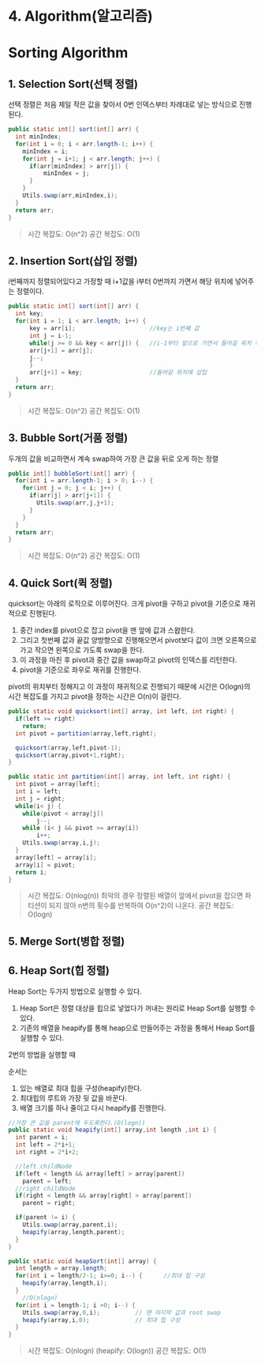 # 4. Algorithm(알고리즘)

# Sorting Algorithm

## 1. Selection Sort(선택 정렬)

선택 정렬은 처음 제일 작은 값을 찾아서 0번 인덱스부터 차례대로 넣는 방식으로 진행된다. 

```java
public static int[] sort(int[] arr) {
  int minIndex;
  for(int i = 0; i < arr.length-1; i++) {
    minIndex = i;
    for(int j = i+1; j < arr.length; j++) {
      if(arr[minIndex] > arr[j]) {
          minIndex = j;
      }
    }
    Utils.swap(arr,minIndex,i);
  }
  return arr;
}
```

> 시간 복잡도: O(n^2) 
공간 복잡도: O(1)

## 2. Insertion Sort(삽입 정렬)

i번째까지 정렬되어있다고 가정할 때 i+1값을 i부터 0번까지 가면서 해당 위치에 넣어주는 정렬이다. 

```java
public static int[] sort(int[] arr) {
  int key;
  for(int i = 1; i < arr.length; i++) {  
	  key = arr[i];                     //key는 i번째 값
	  int j = i-1;
	  while(j >= 0 && key < arr[j]) {   //i-1부터 앞으로 가면서 들어갈 위치 확인 
      arr[j+1] = arr[j];
      j--;
	  }
	  arr[j+1] = key;                   //들어갈 위치에 삽입
  }
  return arr;
}
```

> 시간 복잡도: O(n^2) 
공간 복잡도: O(1)

## 3. Bubble Sort(거품 정렬)

두개의 값을 비교하면서 계속 swap하여 가장 큰 값을 뒤로 오게 하는 정렬 

 

```java
public int[] bubbleSort(int[] arr) {
  for(int i = arr.length-1; i > 0; i--) {
    for(int j = 0; j < i; j++) {
      if(arr[j] > arr[j+1]) {
        Utils.swap(arr,j,j+1);
      }
    }
  }
  return arr;
}
```

> 시간 복잡도: O(n^2) 
공간 복잡도: O(1)

## 4. Quick Sort(퀵 정렬)

quicksort는 아래의 로직으로 이루어진다. 크게 pivot을 구하고 pivot을 기준으로 재귀적으로 진행된다.

1. 중간 index를 pivot으로 잡고 pivot을 맨 앞에 값과 스왑한다.
2. 그리고 첫번째 값과 끝값 양방향으로 진행해오면서 pivot보다 값이 크면 오른쪽으로 가고 작으면 왼쪽으로 가도록 swap을 한다. 
3. 이 과정을 마친 후 pivot과 중간 값을 swap하고 pivot의 인덱스를 리턴한다. 
4. pivot을 기준으로 좌우로 재귀를 진행한다. 

pivot의 위치부터 정해지고 이 과정이 재귀적으로 진행되기 때문에 시간은 O(logn)의 시간 복잡도를 가지고 pivot을 정하는 시간은 O(n)이 걸린다.

```java
public static void quicksort(int[] array, int left, int right) {
  if(left >= right)
    return;
  int pivot = partition(array,left,right);

  quicksort(array,left,pivot-1);
  quicksort(array,pivot+1,right);
}

public static int partition(int[] array, int left, int right) {
  int pivot = array[left];
  int i = left;
  int j = right;
  while(i< j) {
    while(pivot < array[j])
        j--;
    while (i< j && pivot >= array[i])
        i++;
    Utils.swap(array,i,j);
  }
  array[left] = array[i];
  array[i] = pivot;
  return i;
}
```

> 시간 복잡도: O(nlog(n)) 
최악의 경우 정렬된 배열이 앞에서 pivot을 잡으면 파티션이 되지 않아 n번의 횟수를 반복하여 O(n^2)이 나온다. 
공간 복잡도: O(logn)

## 5. Merge Sort(병합 정렬)

## 6. Heap Sort(힙 정렬)

Heap Sort는 두가지 방법으로 실행할 수 있다. 

1. Heap Sort은 정렬 대상을 힙으로 넣었다가 꺼내는 원리로 Heap Sort를 실행할 수 있다. 
2. 기존의 배열을 heapify를 통해 heap으로 만들어주는 과정을 통해서 Heap Sort를 실행할 수 있다.

2번의 방법을 실행할 때

순서는

1. 있는 배열로 최대 힙을 구성(heapify)한다. 
2. 최대힙의 루트와 가장 뒷 값을 바꾼다. 
3. 배열 크기를 하나 줄이고 다시 heapify를 진행한다. 

```java
//가장 큰 값을 parent에 두도록한다.(O(logn))
public static void heapify(int[] array,int length ,int i) {
  int parent = i;
  int left = 2*i+1;
  int right = 2*i+2;

  //left childNode
  if(left < length && array[left] > array[parent])
    parent = left;
  //right childNode
  if(right < length && array[right] > array[parent])
    parent = right;

  if(parent != i) {
    Utils.swap(array,parent,i);
    heapify(array,length,parent);
  }
}

public static void heapSort(int[] array) {
  int length = array.length;
  for(int i = length/2-1; i>=0; i--) {      //최대 힙 구성
    heapify(array,length,i);
  }
	//O(nlogn)
  for(int i = length-1; i >0; i--) {
    Utils.swap(array,0,i);          // 맨 마지막 값과 root swap
    heapify(array,i,0);             // 최대 힙 구성
  }
}
```

> 시간 복잡도: O(nlogn) 
(heapify: O(logn))
공간 복잡도: O(1)